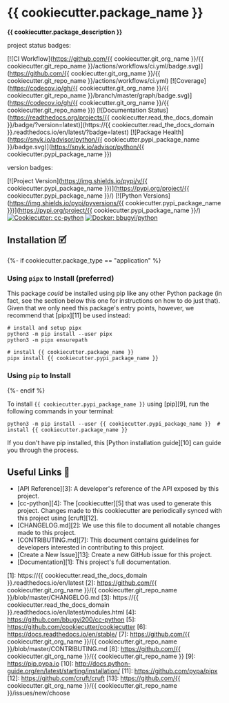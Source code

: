 # {{ cookiecutter.package_name }}

**{{ cookiecutter.package_description }}**

project status badges:

[![CI Workflow](https://github.com/{{ cookiecutter.git_org_name }}/{{ cookiecutter.git_repo_name }}/actions/workflows/ci.yml/badge.svg)](https://github.com/{{ cookiecutter.git_org_name }}/{{ cookiecutter.git_repo_name }}/actions/workflows/ci.yml)
[![Coverage](https://codecov.io/gh/{{ cookiecutter.git_org_name }}/{{ cookiecutter.git_repo_name }}/branch/master/graph/badge.svg)](https://codecov.io/gh/{{ cookiecutter.git_org_name }}/{{ cookiecutter.git_repo_name }})
[![Documentation Status](https://readthedocs.org/projects/{{ cookiecutter.read_the_docs_domain }}/badge/?version=latest)](https://{{ cookiecutter.read_the_docs_domain }}.readthedocs.io/en/latest/?badge=latest)
[![Package Health](https://snyk.io/advisor/python/{{ cookiecutter.pypi_package_name }}/badge.svg)](https://snyk.io/advisor/python/{{ cookiecutter.pypi_package_name }})

version badges:

[![Project Version](https://img.shields.io/pypi/v/{{ cookiecutter.pypi_package_name }})](https://pypi.org/project/{{ cookiecutter.pypi_package_name }}/)
[![Python Versions](https://img.shields.io/pypi/pyversions/{{ cookiecutter.pypi_package_name }})](https://pypi.org/project/{{ cookiecutter.pypi_package_name }}/)
[![Cookiecutter: cc-python](https://img.shields.io/static/v1?label=cc-python&message=2021.10.03&color=d4aa00&logo=cookiecutter&logoColor=d4aa00)](https://github.com/bbugyi200/cc-python)
[![Docker: bbugyi/python](https://img.shields.io/static/v1?label=bbugyi%20%2F%20python&message=2021.12.20&color=8ec4ad&logo=docker&logoColor=8ec4ad)](https://github.com/bbugyi200/docker-python)


## Installation 🗹
{%- if cookiecutter.package_type == "application" %}

### Using `pipx` to Install (preferred)

This package _could_ be installed using pip like any other Python package (in
fact, see the section below this one for instructions on how to do just that).
Given that we only need this package's entry points, however, we recommend that
[pipx][11] be used instead:

```shell
# install and setup pipx
python3 -m pip install --user pipx
python3 -m pipx ensurepath

# install {{ cookiecutter.package_name }}
pipx install {{ cookiecutter.pypi_package_name }}
```

### Using `pip` to Install
{%- endif %}

To install `{{ cookiecutter.pypi_package_name }}` using [pip][9], run the following
commands in your terminal:

``` shell
python3 -m pip install --user {{ cookiecutter.pypi_package_name }}  # install {{ cookiecutter.package_name }}
```

If you don't have pip installed, this [Python installation guide][10] can guide
you through the process.


## Useful Links 🔗

* [API Reference][3]: A developer's reference of the API exposed by this
  project.
* [cc-python][4]: The [cookiecutter][5] that was used to generate this project.
  Changes made to this cookiecutter are periodically synced with this project
  using [cruft][12].
* [CHANGELOG.md][2]: We use this file to document all notable changes made to
  this project.
* [CONTRIBUTING.md][7]: This document contains guidelines for developers
  interested in contributing to this project.
* [Create a New Issue][13]: Create a new GitHub issue for this project.
* [Documentation][1]: This project's full documentation.


[1]: https://{{ cookiecutter.read_the_docs_domain }}.readthedocs.io/en/latest
[2]: https://github.com/{{ cookiecutter.git_org_name }}/{{ cookiecutter.git_repo_name }}/blob/master/CHANGELOG.md
[3]: https://{{ cookiecutter.read_the_docs_domain }}.readthedocs.io/en/latest/modules.html
[4]: https://github.com/bbugyi200/cc-python
[5]: https://github.com/cookiecutter/cookiecutter
[6]: https://docs.readthedocs.io/en/stable/
[7]: https://github.com/{{ cookiecutter.git_org_name }}/{{ cookiecutter.git_repo_name }}/blob/master/CONTRIBUTING.md
[8]: https://github.com/{{ cookiecutter.git_org_name }}/{{ cookiecutter.git_repo_name }}
[9]: https://pip.pypa.io
[10]: http://docs.python-guide.org/en/latest/starting/installation/
[11]: https://github.com/pypa/pipx
[12]: https://github.com/cruft/cruft
[13]: https://github.com/{{ cookiecutter.git_org_name }}/{{ cookiecutter.git_repo_name }}/issues/new/choose
